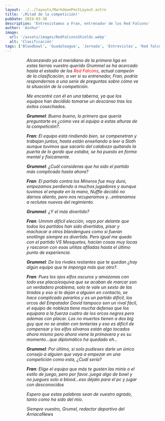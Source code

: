 ```yaml
---
layout: ../../layouts/MarkdownPostLayout.astro
title: '¡Mitad de la competición!'
pubDate: 2024-03-30
description: 'Entrevistamos a Fran, entrenador de los Red Falcons'
author: 'Ainhur'
image:
  url: '/assets/images/RedFalconsShields.webp'
  alt: 'Clasificación'
tags: ['Bloodbowl', 'Guadaleague', 'Jornada', 'Entrevistas', 'Red falcons']
---
```


_Alcanzando ya el meridiano de la primera liga en estas tierras vuestro querido Grummel se ha acercado hasta el estadio de los [Red Falcons](https://guadabowl.com/posts/red-falcons/), actual campeón de la clasificación, a ver si su entrenador, Fran, podría respondernos a una serie de preguntas sobre cómo ve la situación de la competición._

_Me encontré con él en una taberna, ya que los equipos han decidido tomarse un descanso tras los éxitos cosechados._

_**Grummel**: Bueno bueno, lo primero que quería preguntarte es ¿cómo ves al equipo a estas alturas de la competición?._

_**Fran**: El equipo está rindiendo bien, se compenetran y trabajan juntos, hasta están enseñando a leer a Sloth aunque tuvimos que sacarlo del calabozo quitando la puerta de lo gordo que estaba, se ha puesto en forma mental y físicamente._

_**Grummel**: ¿Cuál consideras que ha sido el partido más complicado hasta ahora?_

_**Fran**: El partido contra los Mineros fue muy duro, empezamos perdiendo a muchos jugadores y aunque tuvimos el empate en la mano, Nuffle decidió no darnos aliento, pero nos recuperamos y...entrenamos a reclutas nuevos del regimiento._

_**Grummel**: ¿Y el más divertido?_

_**Fran**: Ummm difícil elección, vaya por delante que todos los partidos han sido divertidos, pisar y machacar a otros blandengues como si fueran snotlings siempre es divertido. Pero igual me quedo con el partido VS Mosquetes, hacían cosas muy locas y rascaron con esas uñitas afiladas hasta el último punto de experiencia._

_**Grummel**: De los rivales restantes que te quedan ¿hay algún equipo que te imponga más que otro?._

_**Fran**: Pues los ojos elfos oscuros y amazonas con todo ese placa/esquiva que se acaban de marcar son un verdadero problema, solo te vale un sexto de las tiradas y eso si te dejan a alguien en contacto, se hace complicado pararlos y es un partido difícil, los orcos del Empatador David tampoco son un rival fácil, el equipo de nobleza tiene mucha defensa que los equipara a la fuerza cuatro de los orcos negros pero ademas con placar. Los no muertos tienen a dos big guy que no se andan con tonterías y eso es difícil de compensar y los elfos silvanos están algo tocados ahora mismo pero ahora viene la primavera y es su momento...que diplomático ha quedado eh..._

_**Grummel**: Por último, si solo pudieses darle un único consejo a alguien que vaya a empezar en una competición como esta, ¿Cuál sería?_

_**Fran**: Elige el equipo que más te gusten las minis o el estilo de juego, pero por favor..juega algo de bowl y no juegues solo a blood...eso déjalo para el pc y jugar con desconocidos_

_Espero que estas palabras sean de vuestro agrado, tanto como ha sido del mío._

_Siempre vuestro, Grumel, redactor deportivo del ArriacaNews_

<style>
    a {
      color: red;
      text-decoration: none;
    }
    img{
      width:100%
    }
    @media screen and (min-width: 636px) {
      img{
        width:50%;
        margin-left:25%;
      }
      p,h2,ul,li {
        padding:0em 5em 0em 5em;
      }
      h1 {
        text-align: center;
      }
    }
</style>
